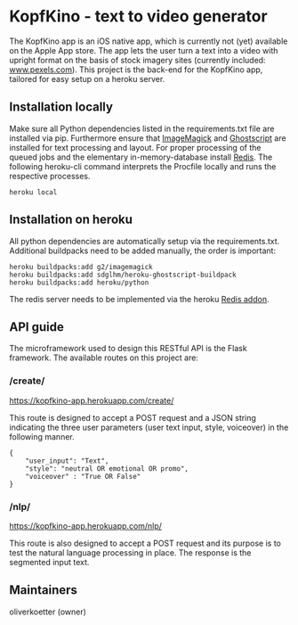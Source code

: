 # KopfKino - text to video generator
The KopfKino app is an iOS native app, which is currently not (yet) available on the Apple App store. The app lets the user turn a text into a video with upright format on the basis of stock imagery sites (currently included: www.pexels.com).
This project is the back-end for the KopfKino app, tailored for easy setup on a heroku server.

## Installation locally
Make sure all Python dependencies listed in the requirements.txt file are installed via pip. Furthermore ensure that [ImageMagick](https://imagemagick.org/) and [Ghostscript](https://www.ghostscript.com/) are installed for text processing and layout. For proper processing of the queued jobs and the elementary in-memory-database install [Redis](https://redis.io/).
The following heroku-cli command interprets the Procfile locally and runs the respective processes.
```
heroku local
```


## Installation on heroku
All python dependencies are automatically setup via the requirements.txt. Additional buildpacks need to be added manually, the order is important: 
```
heroku buildpacks:add g2/imagemagick
heroku buildpacks:add sdglhm/heroku-ghostscript-buildpack
heroku buildpacks:add heroku/python
```
The redis server needs to be implemented via the heroku [Redis addon](https://elements.heroku.com/addons/heroku-redis).

## API guide
The microframework used to design this RESTful API is the Flask framework. The available routes on this project are:
### /create/
https://kopfkino-app.herokuapp.com/create/

This route is designed to accept a POST request and a JSON string indicating the three user parameters (user text input, style, voiceover) in the following manner.
```
{
    "user_input": "Text",
    "style": "neutral OR emotional OR promo",
    "voiceover" : "True OR False"
}
```

### /nlp/
https://kopfkino-app.herokuapp.com/nlp/

This route is also designed to accept a POST request and its purpose is to test the natural language processing in place. The response is the segmented input text.
 
## Maintainers
oliverkoetter (owner)

